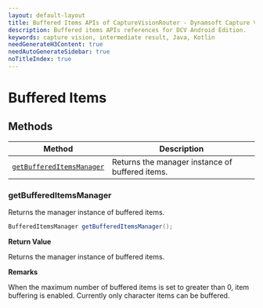 ```yaml
---
layout: default-layout
title: Buffered Items APIs of CaptureVisionRouter - Dynamsoft Capture Vision Router Module Android Edition API Reference
description: Buffered items APIs references for DCV Android Edition.
keywords: capture vision, intermediate result, Java, Kotlin
needGenerateH3Content: true
needAutoGenerateSidebar: true
noTitleIndex: true
---
```


# Buffered Items

## Methods

| Method | Description |
|------- |-------------|
| [`getBufferedItemsManager`](#getbuffereditemsmanager) | Returns the manager instance of buffered items. |

### getBufferedItemsManager

Returns the manager instance of buffered items.

```java
BufferedItemsManager getBufferedItemsManager();
```

**Return Value**

Returns the manager instance of buffered items.

**Remarks**

When the maximum number of buffered items is set to greater than 0, item buffering is enabled. Currently only character items can be buffered.
